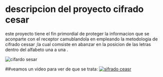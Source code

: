 # descripcion del proyecto cifrado cesar 
este proyecto tiene el fin primordial de proteger la informacion que se aconparte con el receptor camublandola 
en empleando la metodologia de cifrado cessar ;la cual comsiste en abanzar en la posicion de las letras dentro 
del alfabeto una a una . 

![cifardo sesar](https://informaticaseguraupc.files.wordpress.com/2014/09/cifrado-cesar.png)

##veamos un video para ver de que se trata:
[![sifrado ceasr](https://img.youtube.com/vi/9oGHiEvrTxQ/0.jpg)](https://www.youtube.com/watch?v=9oGHiEvrTxQ)



